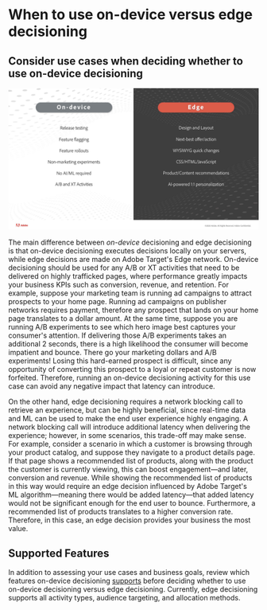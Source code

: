 # When to use on-device versus edge decisioning

## Consider use cases when deciding whether to use on-device decisioning

![alt image](assets/comparison.jpeg)

The main difference between *on-device* decisioning and edge decisioning is that on-device decisioning executes decisions locally on your servers, while edge decisions are made on Adobe Target's Edge network. On-device decisioning should be used for any A/B or XT activities that need to be delivered on highly trafficked pages, where performance greatly impacts your business KPIs such as conversion, revenue, and retention. For example, suppose your marketing team is running ad campaigns to attract prospects to your home page. Running ad campaigns on publisher networks requires payment, therefore any prospect that lands on your home page translates to a dollar amount. At the same time, suppose you are running A/B experiments to see which hero image best captures your consumer's attention. If delivering those A/B experiments takes an additional 2 seconds, there is a high likelihood the consumer will become impatient and bounce. There go your marketing dollars and A/B experiments! Losing this hard-earned prospect is difficult, since any opportunity of converting this prospect to a loyal or repeat customer is now forfeited. Therefore, running an on-device decisioning activity for this use case can avoid any negative impact that latency can introduce.

On the other hand, edge decisioning requires a network blocking call to retrieve an experience, but can be highly beneficial, since real-time data and ML can be used to make the end user experience highly engaging. A network blocking call will introduce additional latency when delivering the experience; however, in some scenarios, this trade-off may make sense. For example, consider a scenario in which a customer is browsing through your product catalog, and suppose they navigate to a product details page. If that page shows a recommended list of products, along with the product the customer is currently viewing, this can boost engagement—and later, conversion and revenue. While showing the recommended list of products in this way would require an edge decision influenced by Adobe Target's ML algorithm—meaning there would be added latency—that added latency would not be significant enough for the end user to bounce. Furthermore, a recommended list of products translates to a higher conversion rate. Therefore, in this case, an edge decision provides your business the most value.

## Supported Features

In addition to assessing your use cases and business goals, review which features on-device decisioning [supports](https://adobetarget-sdks.gitbook.io/docs/on-device-decisioning/supported-features) before deciding whether to use on-device decisioning versus edge decisioning. Currently, edge decisioning supports all activity types, audience targeting, and allocation methods.
